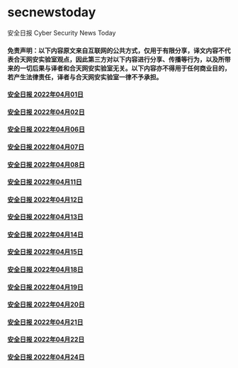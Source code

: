 # secnewstoday

安全日报 Cyber Security News Today

#### 免责声明：以下内容原文来自互联网的公共方式，仅用于有限分享，译文内容不代表合天网安实验室观点，因此第三方对以下内容进行分享、传播等行为，以及所带来的一切后果与译者和合天网安实验室无关。以下内容亦不得用于任何商业目的，若产生法律责任，译者与合天网安实验室一律不予承担。

#### [安全日报 2022年04月01日](https://github.com/hetianlab/secnewstoday/blob/master/Apr.2022/secnews-20220401.md)
#### [安全日报 2022年04月02日](https://github.com/hetianlab/secnewstoday/blob/master/Apr.2022/secnews-20220402.md)
#### [安全日报 2022年04月06日](https://github.com/hetianlab/secnewstoday/blob/master/Apr.2022/secnews-20220406.md)
#### [安全日报 2022年04月07日](https://github.com/hetianlab/secnewstoday/blob/master/Apr.2022/secnews-20220407.md)
#### [安全日报 2022年04月08日](https://github.com/hetianlab/secnewstoday/blob/master/Apr.2022/secnews-20220408.md)
#### [安全日报 2022年04月11日](https://github.com/hetianlab/secnewstoday/blob/master/Apr.2022/secnews-20220411.md)
#### [安全日报 2022年04月12日](https://github.com/hetianlab/secnewstoday/blob/master/Apr.2022/secnews-20220412.md)
#### [安全日报 2022年04月13日](https://github.com/hetianlab/secnewstoday/blob/master/Apr.2022/secnews-20220413.md)
#### [安全日报 2022年04月14日](https://github.com/hetianlab/secnewstoday/blob/master/Apr.2022/secnews-20220414.md)
#### [安全日报 2022年04月15日](https://github.com/hetianlab/secnewstoday/blob/master/Apr.2022/secnews-20220415.md)
#### [安全日报 2022年04月18日](https://github.com/hetianlab/secnewstoday/blob/master/Apr.2022/secnews-20220418.md)
#### [安全日报 2022年04月19日](https://github.com/hetianlab/secnewstoday/blob/master/Apr.2022/secnews-20220419.md)
#### [安全日报 2022年04月20日](https://github.com/hetianlab/secnewstoday/blob/master/Apr.2022/secnews-20220420.md)
#### [安全日报 2022年04月21日](https://github.com/hetianlab/secnewstoday/blob/master/Apr.2022/secnews-20220421.md)
#### [安全日报 2022年04月22日](https://github.com/hetianlab/secnewstoday/blob/master/Apr.2022/secnews-20220422.md)
#### [安全日报 2022年04月24日](https://github.com/hetianlab/secnewstoday/blob/master/Apr.2022/secnews-20220424.md)
